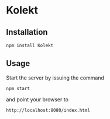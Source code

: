 # Kolekt

## Installation
```
npm install Kolekt
```

## Usage
Start the server by issuing the command
```
npm start
```
and point your browser to

```html
http://localhost:8080/index.html
```
